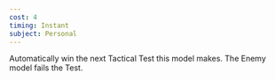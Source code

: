 ```yaml
---
cost: 4
timing: Instant
subject: Personal
---
```

Automatically win the next Tactical Test this model makes. The Enemy model fails the Test.